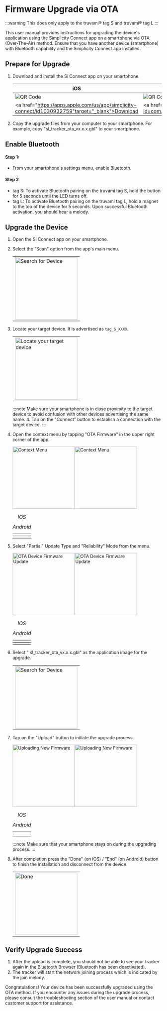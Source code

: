 # Firmware Upgrade via OTA

:::warning
This does only apply to the truvami® tag S and truvami® tag L
:::

This user manual provides instructions for upgrading the device's application using the Simplicity Connect app on a smartphone via OTA (Over-The-Air) method. Ensure that you have another device (smartphone) with Bluetooth capability and the Simplicity Connect app installed.

## Prepare for Upgrade

1. Download and install the Si Connect app on your smartphone. <table><thead><tr><th>iOS</th><th>Android</th></tr></thead><tbody><tr><td><img src="/img/fw-upgrade/appstore.png" alt="QR Code" /></td><td><img src="/img/fw-upgrade/playstore.png" alt="QR Code" /></td></tr><tr><td><a href="https://apps.apple.com/us/app/simplicity-connect/id1030932759"target="_blank">Download</a></td><td><a href="https://play.google.com/store/apps/details?id=com.siliconlabs.bledemo&hl=en"target="_blank">Download</a></td></tr></tbody></table>
2. Copy the upgrade files from your computer to your smartphone. For example, copy "sl_tracker_ota_vx.x.x.gbl" to your smartphone.

## Enable Bluetooth

#### Step 1: 
  - From your smartphone's settings menu, enable Bluetooth.
#### Step 2
  - tag S: To activate Bluetooth pairing on the truvami tag S, hold the button for 5 seconds until the LED turns off.
  - tag L: To activate Bluetooth pairing on the truvami tag L, hold a magnet to the top of the device for 5 seconds. 
Upon successful Bluetooth activation, you should hear a melody.


## Upgrade the Device

1. Open the Si Connect app on your smartphone.
2. Select the "Scan" option from the app's main menu.
    <table><tbody><tr><td><img src="/img/fw-upgrade/ios_search-for-device.webp" alt="Search for Device" width="200" /></td></tr></tbody></table>

3. Locate your target device. It is advertised as `tag_S_XXXX`.
    <table><tbody><tr><td><img src="/img/fw-upgrade/and_target_device.webp" alt="Locate your target device" width="200"/></td></tr></tbody></table>

    :::note
    Make sure your smartphone is in close proximity to the target device to avoid confusion with other devices advertising the same name. 4. Tap on the "Connect" button to establish a connection with the target device.
    :::

4. Open the context menu by tapping "OTA Firmware" in the upper right corner of the app.
    <table><tbody><tr><td><caption><em>IOS</em></caption><img src="/img/fw-upgrade/ios_tag_s_detail.webp" alt="Context Menu" width="200" /></td><td><caption><em>Android</em></caption><img src="/img/fw-upgrade/and_tag_s_detail.webp" alt="Context Menu" width="200" /></td></tr></tbody></table>

5. Select "Partial" Update Type and "Reliability" Mode from the menu.
    <table><tbody><tr><td><caption><em>IOS</em></caption><img src="/img/fw-upgrade/ios_device_firmware_update.webp" alt="OTA Device Firmware Update" width="200" /></td><td><caption><em>Android</em></caption><img src="/img/fw-upgrade/and_device_firmware_update.webp" alt="OTA Device Firmware Update" width="200" /></td></tr></tbody></table>

6. Select " sl_tracker_ota_vx.x.x.gbl" as the application image for the upgrade.
    <table><tbody><tr><td><img src="/img/fw-upgrade/and_firmware_selected.webp" alt="Search for Device" width="200" /></td></tr></tbody></table>


7. Tap on the "Upload" button to initiate the upgrade process.
    <table><tbody><tr><td><caption><em>IOS</em></caption><img src="/img/fw-upgrade/ios_update_process.webp" alt="Uploading New Firmware" width="200" /></td><td><caption><em>Android</em></caption><img src="/img/fw-upgrade/and_upload_process.webp" alt="Uploading New Firmware" width="200" /></td></tr></tbody></table>

   :::note
   Make sure that your smartphone stays on during the upgrading process.
   :::

8. After completion press the "Done" (on iOS) / "End" (on Android) button to finish the installation and disconnect from the device.
    <table><tbody><tr><td><img src="/img/fw-upgrade/ios_update_complete.webp" alt="Done" width="200"/></td></tr></tbody></table>

## Verify Upgrade Success

1. After the upload is complete, you should not be able to see your tracker again in the Bluetooth Browser (Bluetooth has been deactivated).
2. The tracker will start the network joining process which is indicated by the join melody.

Congratulations! Your device has been successfully upgraded using the OTA method. If you encounter any issues during the upgrade process, please consult the troubleshooting section of the user manual or contact customer support for assistance.

